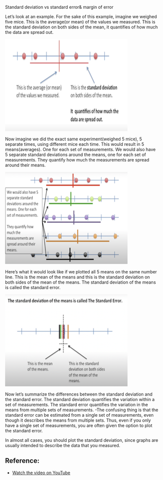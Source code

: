 
Standard deviation vs standard error& margin of error

Let’s look at an example. For the sake of this example, imagine we weighed five mice. This is the average(or mean) of the values we measured. This is the standard deviation on both sides of the mean, it quantifies of how much the data are spread out.


   <img src="mean_std.png" alt="mean_std" width="400" height="300"/>


Now imagine we did the exact same experiment(weighed 5 mice), 5 separate times, using different mice each time. This would result in 5 means(averages). One for each set of measurements. We would also have 5 separate standard deviations around the means, one for each set of measurements. They quantify how much the measurements are spread around their means.


   <img src="5_mean_std.png" alt="5_mean_std" width="400" height="300"/>


Here’s what it would look like if we plotted all 5 means on the same number line. This is the mean of the means and this is the standard deviation on both sides of the mean of the means. The standard deviation of the means is called the standard error.

   <img src="standard_error.png" alt="standard_error" width="400" height="300"/>

Now let’s summarize the differences between the standard deviation and the standard error. 
The standard deviation quantifies the variation within a set of measurements. The standard error quantifies the variation in the means from multiple sets of measurements.
-The confusing thing is that the standard error can be estimated from a single set of measurements, even though it describes the means from multiple sets. Thus, even if you only have a single set of measurements, you are often given the option to plot the standard error.

In almost all cases, you should plot the standard deviation, since graphs are usually intended to describe the data that you measured.

## Reference:
- [Watch the video on YouTube](https://www.youtube.com/watch?v=vemZtEM63GY)
